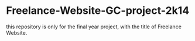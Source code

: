 # Freelance-Website-GC-project-2k14
this repository is only for the final year project, with the title of Freelance Website. 

